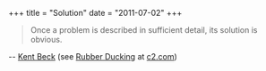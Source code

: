 +++
title = "Solution"
date = "2011-07-02"
+++

> Once a problem is described in sufficient detail, its solution is obvious.

-- [Kent Beck](http://c2.com/cgi/wiki?KentBeck) (see [Rubber Ducking](http://c2.com/cgi/wiki?RubberDucking) at [c2.com](http://c2.com/))

